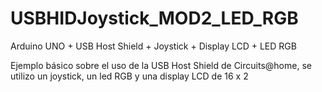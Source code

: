 USBHIDJoystick_MOD2_LED_RGB
===========================

Arduino UNO + USB Host Shield + Joystick + Display LCD + LED RGB


Ejemplo básico sobre el uso de la USB Host Shield de Circuits@home, se utilizo un joystick, un led RGB y una display LCD de 16 x 2
